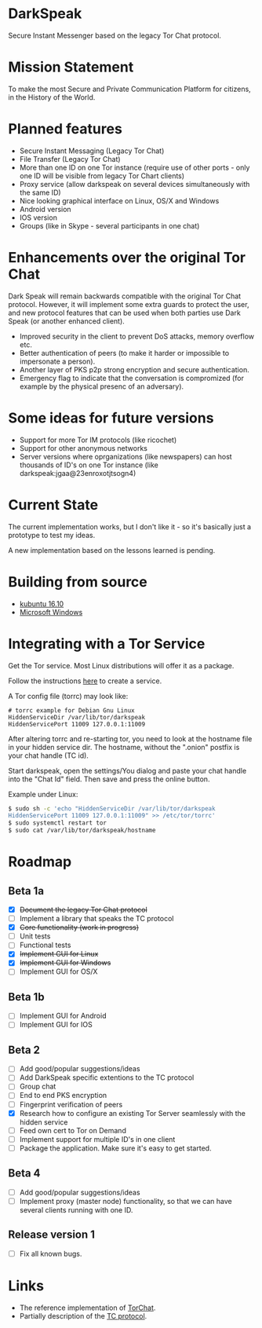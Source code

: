 # DarkSpeak

Secure Instant Messenger based on the legacy Tor Chat protocol.

# Mission Statement

To make the most Secure and Private Communication Platform for citizens, in the History of the World.

# Planned features
- Secure Instant Messaging (Legacy Tor Chat)
- File Transfer (Legacy Tor Chat)
- More than one ID on one Tor instance (require use of other ports - only one ID will be visible from legacy Tor Chart clients)
- Proxy service (allow darkspeak on several devices simultaneously with the same ID)
- Nice looking graphical interface on Linux, OS/X and Windows
- Android version
- IOS version
- Groups (like in Skype - several participants in one chat)

# Enhancements over the original Tor Chat

Dark Speak will remain backwards compatible with the original Tor Chat
protocol. However, it will implement some extra guards to protect the
user, and new protocol features that can be used when both parties use
Dark Speak (or another enhanced client).

- Improved security in the client to prevent DoS attacks, memory overflow etc.
- Better authentication of peers (to make it harder or impossible to impersonate a person).
- Another layer of PKS p2p strong encryption and secure authentication.
- Emergency flag to indicate that the conversation is compromized (for example by
    the physical presenc of an adversary).

# Some ideas for future versions
- Support for more Tor IM protocols (like ricochet)
- Support for other anonymous networks
- Server versions where oprganizations (like newspapers) can host thousands of ID's on one Tor instance (like darkspeak:jgaa@23enroxotjtsogn4)

# Current State
The current implementation works, but I don't like it - so it's basically just
a prototype to test my ideas.

A new implementation based on the lessons learned is pending.


# Building from source
- [kubuntu 16.10](doc/darkspeak-kubuntu.md)
- [Microsoft Windows](doc/darkspeak-windows.md)


# Integrating with a Tor Service

Get the Tor service. Most Linux distributions will offer it as a package.

Follow the instructions [here](https://www.torproject.org/docs/tor-hidden-service.html.en) to create a service.

A Tor config file (torrc) may look like:

```
# torrc example for Debian Gnu Linux
HiddenServiceDir /var/lib/tor/darkspeak
HiddenServicePort 11009 127.0.0.1:11009
```

After altering torrc and re-starting tor, you need to look at the
hostname file in your hidden service dir. The hostname, without the
".onion" postfix is your chat handle (TC id).

Start darkspeak, open the settings/You dialog and paste your chat handle
into the "Chat Id" field. Then save and press the online button.

Example under Linux:
```sh
$ sudo sh -c 'echo "HiddenServiceDir /var/lib/tor/darkspeak
HiddenServicePort 11009 127.0.0.1:11009" >> /etc/tor/torrc'
$ sudo systemctl restart tor
$ sudo cat /var/lib/tor/darkspeak/hostname
```

# Roadmap
## Beta 1a
- [x] ~~Document the legacy Tor Chat protocol~~
- [ ] Implement a library that speaks the TC protocol
 - [x] ~~Core functionality (work in progress)~~
 - [ ] Unit tests
 - [ ] Functional tests
- [x] ~~Implement GUI for Linux~~
- [x] ~~Implement GUI for Windows~~
- [ ] Implement GUI for OS/X

## Beta 1b
- [ ] Implement GUI for Android
- [ ] Implement GUI for IOS

## Beta 2
- [ ] Add good/popular suggestions/ideas
- [ ] Add DarkSpeak specific extentions to the TC protocol
 - [ ] Group chat
 - [ ] End to end PKS encryption
 - [ ] Fingerprint verification of peers
 - [x] Research how to configure an existing Tor Server seamlessly with the hidden service
 - [ ] Feed own cert to Tor on Demand
 - [ ] Implement support for multiple ID's in one client
- [ ] Package the application. Make sure it's easy to get started.

## Beta 4
- [ ] Add good/popular suggestions/ideas
- [ ] Implement proxy (master node) functionality, so that we can have several clients running with one ID.

## Release version 1
- [ ] Fix all known bugs.


# Links
 - The reference implementation of [TorChat](https://github.com/prof7bit/TorChat).
 - Partially description of the [TC protocol](https://www.meebey.net/research/torchat_protocol/).
